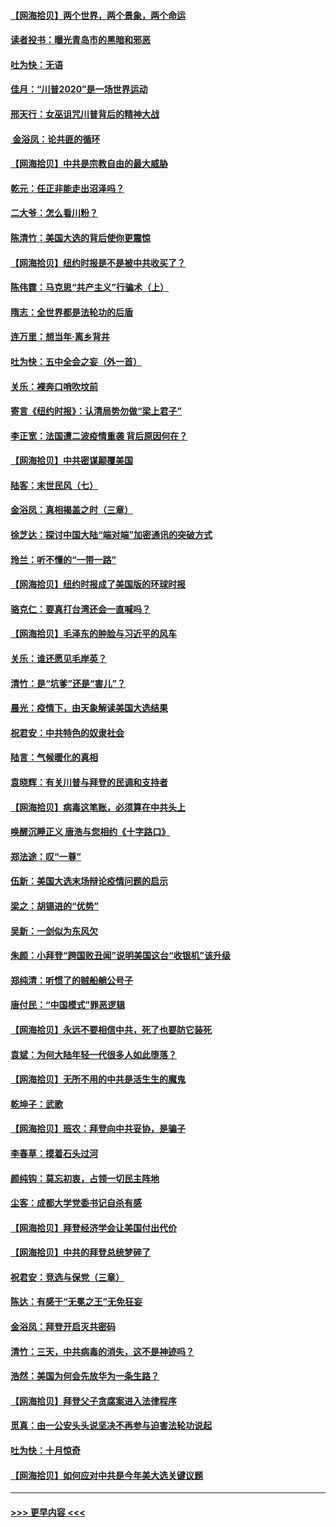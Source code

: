 #### [【网海拾贝】两个世界，两个景象，两个命运](../pages/nsc993/n12521419.md?t=11040102) 
#### [读者投书：曝光青岛市的黑暗和邪恶](../pages/nsc993/n12520988.md?t=11040102) 
#### [吐为快：无语](../pages/nsc993/n12518588.md?t=11040102) 
#### [佳月：“川普2020”是一场世界运动](../pages/nsc993/n12518581.md?t=11040102) 
#### [邢天行：女巫诅咒川普背后的精神大战](../pages/nsc993/n12517257.md?t=11040102) 
#### [ 金浴凤：论共匪的循环](../pages/nsc993/n12517133.md?t=11040102) 
#### [【网海拾贝】中共是宗教自由的最大威胁](../pages/nsc993/n12516879.md?t=11040102) 
#### [乾元：任正非能走出沼泽吗？](../pages/nsc993/n12515831.md?t=11040102) 
#### [二大爷：怎么看川粉？](../pages/nsc993/n12515820.md?t=11040102) 
#### [陈清竹：美国大选的背后使你更震惊](../pages/nsc993/n12515589.md?t=11040102) 
#### [【网海拾贝】纽约时报是不是被中共收买了？](../pages/nsc993/n12515122.md?t=11040102) 
#### [陈伟霆：马克思“共产主义”行骗术（上）](../pages/nsc993/n12510217.md?t=11040102) 
#### [隋志：全世界都是法轮功的后盾](../pages/nsc993/n12510636.md?t=11040102) 
#### [连万里：想当年‧离乡背井](../pages/nsc993/n12510623.md?t=11040102) 
#### [吐为快：五中全会之妄（外一首）](../pages/nsc993/n12510470.md?t=11040102) 
#### [关乐：裸奔口哨吹坟前](../pages/nsc993/n12510403.md?t=11040102) 
#### [寄言《纽约时报》：认清局势勿做“梁上君子”](../pages/nsc993/n12510042.md?t=11040102) 
#### [李正宽：法国遭二波疫情重袭 背后原因何在？](../pages/nsc993/n12509971.md?t=11040102) 
#### [【网海拾贝】中共密谋颠覆美国](../pages/nsc993/n12509816.md?t=11040102) 
#### [陆客：末世民风（七）](../pages/nsc993/n12507822.md?t=11040102) 
#### [金浴凤：真相揭盖之时（三章）](../pages/nsc993/n12507804.md?t=11040102) 
#### [徐芝达：探讨中国大陆“端对端”加密通讯的突破方式](../pages/nsc993/n12507682.md?t=11040102) 
#### [玲兰：听不懂的“一带一路”](../pages/nsc993/n12507669.md?t=11040102) 
#### [【网海拾贝】纽约时报成了美国版的环球时报](../pages/nsc993/n12507053.md?t=11040102) 
#### [骆克仁：要真打台湾还会一直喊吗？](../pages/nsc993/n12506843.md?t=11040102) 
#### [【网海拾贝】毛泽东的肿脸与习近平的风车](../pages/nsc993/n12504537.md?t=11040102) 
#### [关乐：谁还愿见毛岸英？](../pages/nsc993/n12503866.md?t=11040102) 
#### [清竹：是“坑爹”还是“害儿”？](../pages/nsc993/n12503034.md?t=11040102) 
#### [晨光：疫情下，由天象解读美国大选结果](../pages/nsc993/n12502536.md?t=11040102) 
#### [祝君安：中共特色的奴隶社会](../pages/nsc993/n12501529.md?t=11040102) 
#### [陆言：气候暖化的真相](../pages/nsc993/n12501183.md?t=11040102) 
#### [袁晓辉：有关川普与拜登的民调和支持者](../pages/nsc993/n12500433.md?t=11040102) 
#### [【网海拾贝】病毒这笔账，必须算在中共头上](../pages/nsc993/n12500320.md?t=11040102) 
#### [唤醒沉睡正义 唐浩与您相约《十字路口》](../pages/nsc993/n12497980.md?t=11040102) 
#### [郑法途：叹“一尊”](../pages/nsc993/n12498837.md?t=11040102) 
#### [伍新：美国大选末场辩论疫情问题的启示](../pages/nsc993/n12498829.md?t=11040102) 
#### [梁之：胡锡进的“优势”](../pages/nsc993/n12498780.md?t=11040102) 
#### [吴新：一剑似为东风欠](../pages/nsc993/n12498772.md?t=11040102) 
#### [朱颜：小拜登“跨国败丑闻”说明美国这台“收银机”该升级](../pages/nsc993/n12498731.md?t=11040102) 
#### [郑纯清：听惯了的贼船艄公号子](../pages/nsc993/n12498721.md?t=11040102) 
#### [唐付民：“中国模式”罪恶逻辑](../pages/nsc993/n12498310.md?t=11040102) 
#### [【网海拾贝】永远不要相信中共，死了也要防它装死](../pages/nsc993/n12498162.md?t=11040102) 
#### [袁斌：为何大陆年轻一代很多人如此堕落？](../pages/nsc993/n12495696.md?t=11040102) 
#### [【网海拾贝】无所不用的中共是活生生的魔鬼](../pages/nsc993/n12495621.md?t=11040102) 
#### [乾坤子：武歌](../pages/nsc993/n12493391.md?t=11040102) 
#### [【网海拾贝】班农：拜登向中共妥协，是骗子](../pages/nsc993/n12492877.md?t=11040102) 
#### [李春草：摸着石头过河](../pages/nsc993/n12491121.md?t=11040102) 
#### [颜纯钩：莫忘初衷，占领一切民主阵地](../pages/nsc993/n12490965.md?t=11040102) 
#### [尘客：成都大学党委书记自杀有感](../pages/nsc993/n12490950.md?t=11040102) 
#### [【网海拾贝】拜登经济学会让美国付出代价](../pages/nsc993/n12489662.md?t=11040102) 
#### [【网海拾贝】中共的拜登总统梦碎了](../pages/nsc993/n12487896.md?t=11040102) 
#### [祝君安：竞选与保党（三章）](../pages/nsc993/n12487258.md?t=11040102) 
#### [陈达：有感于“无冕之王”无免狂妄](../pages/nsc993/n12485133.md?t=11040102) 
#### [金浴凤：拜登开启灭共密码](../pages/nsc993/n12485125.md?t=11040102) 
#### [清竹：三天，中共病毒的消失，这不是神迹吗？](../pages/nsc993/n12485027.md?t=11040102) 
#### [浩然：美国为何会先放华为一条生路？](../pages/nsc993/n12484997.md?t=11040102) 
#### [【网海拾贝】拜登父子贪腐案进入法律程序](../pages/nsc993/n12484957.md?t=11040102) 
#### [觅真：由一公安头头说坚决不再参与迫害法轮功说起](../pages/nsc993/n12484212.md?t=11040102) 
#### [吐为快：十月惊奇](../pages/nsc993/n12484172.md?t=11040102) 
#### [【网海拾贝】如何应对中共是今年美大选关键议题](../pages/nsc993/n12483755.md?t=11040102) 

----
#### [ >>> 更早内容 <<< ](../indexes/nsc993-earlier.md)
